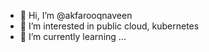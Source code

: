 - 👋 Hi, I’m @akfarooqnaveen
- 👀 I’m interested in public cloud, kubernetes
- 🌱 I’m currently learning ...
<!---
- 💞️ I’m looking to collaborate on ...
- 📫 How to reach me ...
--->
<!---
akfarooqnaveen/akfarooqnaveen is a ✨ special ✨ repository because its `README.md` (this file) appears on your GitHub profile.
You can click the Preview link to take a look at your changes.
--->
